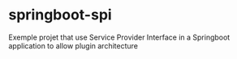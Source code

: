 # springboot-spi
Exemple projet that use Service Provider Interface in a Springboot application to allow plugin architecture
